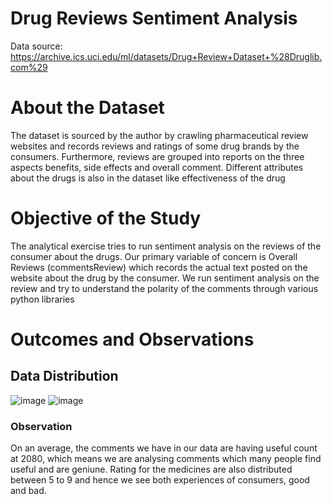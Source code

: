 # Drug Reviews Sentiment Analysis
 
 Data source: https://archive.ics.uci.edu/ml/datasets/Drug+Review+Dataset+%28Druglib.com%29

# About the Dataset
The dataset is sourced by the author by crawling pharmaceutical review websites and records reviews and ratings of some drug brands by the consumers. Furthermore, reviews are grouped into reports on the three aspects benefits, side effects and overall comment. Different attributes about the drugs is also in the dataset like effectiveness of the drug

# Objective of the Study
The analytical exercise tries to run sentiment analysis on the reviews of the consumer about the drugs. Our primary variable of concern is Overall Reviews (commentsReview) which records the actual text posted on the website about the drug by the consumer. 
We run sentiment analysis on the review and try to understand the polarity of the comments through various python libraries

# Outcomes and Observations

## Data Distribution
![image](https://user-images.githubusercontent.com/98545133/190706922-6d69070c-3f7d-420f-a4a7-1d373f2fcfc1.png)
![image](https://user-images.githubusercontent.com/98545133/190706971-72a6d400-1ef6-4f8d-b29b-556c14a7b227.png)

### Observation
On an average, the comments we have in our data are having useful count at 2080, which means we are analysing comments which many people find useful and are geniune.
Rating for the medicines are also distributed between 5 to 9 and hence we see both experiences of consumers, good and bad.

